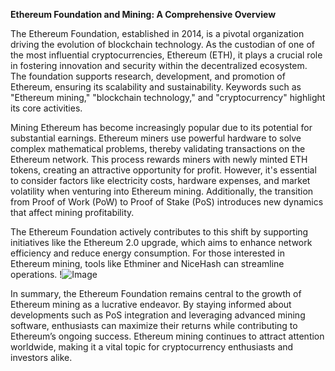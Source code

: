**Ethereum Foundation and Mining: A Comprehensive Overview**

The Ethereum Foundation, established in 2014, is a pivotal organization driving the evolution of blockchain technology. As the custodian of one of the most influential cryptocurrencies, Ethereum (ETH), it plays a crucial role in fostering innovation and security within the decentralized ecosystem. The foundation supports research, development, and promotion of Ethereum, ensuring its scalability and sustainability. Keywords such as "Ethereum mining," "blockchain technology," and "cryptocurrency" highlight its core activities.

Mining Ethereum has become increasingly popular due to its potential for substantial earnings. Ethereum miners use powerful hardware to solve complex mathematical problems, thereby validating transactions on the Ethereum network. This process rewards miners with newly minted ETH tokens, creating an attractive opportunity for profit. However, it's essential to consider factors like electricity costs, hardware expenses, and market volatility when venturing into Ethereum mining. Additionally, the transition from Proof of Work (PoW) to Proof of Stake (PoS) introduces new dynamics that affect mining profitability. 

The Ethereum Foundation actively contributes to this shift by supporting initiatives like the Ethereum 2.0 upgrade, which aims to enhance network efficiency and reduce energy consumption. For those interested in Ethereum mining, tools like Ethminer and NiceHash can streamline operations. !![Image](https://github.com/user-attachments/assets/3be06921-4469-491d-bd37-5f14c53422b7)

In summary, the Ethereum Foundation remains central to the growth of Ethereum mining as a lucrative endeavor. By staying informed about developments such as PoS integration and leveraging advanced mining software, enthusiasts can maximize their returns while contributing to Ethereum’s ongoing success. Ethereum mining continues to attract attention worldwide, making it a vital topic for cryptocurrency enthusiasts and investors alike.
